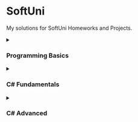 # SoftUni
My solutions for SoftUni Homeworks and Projects.
<details><summary><h3>Programming Basics</h3></summary>

<ul><li>
 <details><summary><h4>First Steps In Coding</h4></summary>

| № | Lab | № | Exercises |                       
| ---: | :--- | ---: | :---|                       
| `01` | [Hello SoftUni](https://github.com/momchilovv/SoftUni/blob/main/Programming%20Basics/First%20Steps%20In%20Coding%20-%20Lab/01.HelloSoftUni.cs) | `01` | [USD to BGN](https://github.com/momchilovv/SoftUni/blob/main/Programming%20Basics/First%20Steps%20In%20Coding%20-%20Exercises/01.USDtoBGN.cs) |       
| `02` | [Nums 1 to 10](https://github.com/momchilovv/SoftUni/blob/main/Programming%20Basics/First%20Steps%20In%20Coding%20-%20Lab/02.Nums1to10.cs) | `02` | [Radians to Degrees](https://github.com/momchilovv/SoftUni/blob/main/Programming%20Basics/First%20Steps%20In%20Coding%20-%20Exercises/02.RadiansToDegrees.cs) |
| `03` | [Rectangle Area](https://github.com/momchilovv/SoftUni/blob/main/Programming%20Basics/First%20Steps%20In%20Coding%20-%20Lab/03.RectangleArea.cs) | `03`| [Deposit Calculator](https://github.com/momchilovv/SoftUni/blob/main/Programming%20Basics/First%20Steps%20In%20Coding%20-%20Exercises/03.DepositCalculator.cs) |
| `04` | [Inches to Centimeters](https://github.com/momchilovv/SoftUni/blob/main/Programming%20Basics/First%20Steps%20In%20Coding%20-%20Lab/04.InchesToCentimeters.cs) | `04` | [Vacation Book List](https://github.com/momchilovv/SoftUni/blob/main/Programming%20Basics/First%20Steps%20In%20Coding%20-%20Exercises/04.VacationBookList.cs) |
| `05` | [Greeting by Name](https://github.com/momchilovv/SoftUni/blob/main/Programming%20Basics/First%20Steps%20In%20Coding%20-%20Lab/05.GreetingByName.cs) | `05`| [Supplies for School](https://github.com/momchilovv/SoftUni/blob/main/Programming%20Basics/First%20Steps%20In%20Coding%20-%20Exercises/05.SuppliesForSchool.cs) |
| `06` | [Concatenate Data](https://github.com/momchilovv/SoftUni/blob/main/Programming%20Basics/First%20Steps%20In%20Coding%20-%20Lab/06.ConcatenateData.cs) | `06`| [Repainting](https://github.com/momchilovv/SoftUni/blob/main/Programming%20Basics/First%20Steps%20In%20Coding%20-%20Exercises/06.Repainting.cs) |
| `07` | [Project Creating](https://github.com/momchilovv/SoftUni/blob/main/Programming%20Basics/First%20Steps%20In%20Coding%20-%20Lab/07.ProjectsCreating.cs) | `07`| [Food Delivery](https://github.com/momchilovv/SoftUni/blob/main/Programming%20Basics/First%20Steps%20In%20Coding%20-%20Exercises/07.FoodDelivery.cs) |
| `08` | [Pet Shop](https://github.com/momchilovv/SoftUni/blob/main/Programming%20Basics/First%20Steps%20In%20Coding%20-%20Lab/08.PetShop.cs) | `08`| [Basketball Equipment](https://github.com/momchilovv/SoftUni/blob/main/Programming%20Basics/First%20Steps%20In%20Coding%20-%20Exercises/08.BasketballEquipment.cs) |
| `09` | [Yard Greening](https://github.com/momchilovv/SoftUni/blob/main/Programming%20Basics/First%20Steps%20In%20Coding%20-%20Lab/09.YardGreening.cs) | `09` | [Fish Tank](https://github.com/momchilovv/SoftUni/blob/main/Programming%20Basics/First%20Steps%20In%20Coding%20-%20Exercises/09.FishTank.cs) |

  </details>
</li>
<li>
  <details><summary><h4>Conditional Statements</h4></summary>

| № | Lab | № | Exercises |                       
| ---: | :--- | ---: | :---|                       
| `01` | [Exellent Result](https://github.com/momchilovv/SoftUni/blob/main/Programming%20Basics/Conditional%20Statements%20-%20Lab/01.ExcellentResult.cs) | `01`| [Sum Seconds](https://github.com/momchilovv/SoftUni/blob/main/Programming%20Basics/Conditional%20Statements%20-%20Exercises/01.SumSeconds.cs) |       
| `02` | [Greater Number](https://github.com/momchilovv/SoftUni/blob/main/Programming%20Basics/Conditional%20Statements%20-%20Lab/02.GreaterNumber.cs) | `02` | [Bonus Score](https://github.com/momchilovv/SoftUni/blob/main/Programming%20Basics/Conditional%20Statements%20-%20Exercises/02.BonusScore.cs) |
| `03` | [Even or Odd](https://github.com/momchilovv/SoftUni/blob/main/Programming%20Basics/Conditional%20Statements%20-%20Lab/03.EvenOrOdd.cs) | `03`| [Time Plus 15 Minutes](https://github.com/momchilovv/SoftUni/blob/main/Programming%20Basics/Conditional%20Statements%20-%20Exercises/03.TimePlus15Minutes.cs) |
| `04` | [Password Guess](https://github.com/momchilovv/SoftUni/blob/main/Programming%20Basics/Conditional%20Statements%20-%20Lab/04.PasswordGuess.cs) | `04` | [Toy Shop](https://github.com/momchilovv/SoftUni/blob/main/Programming%20Basics/Conditional%20Statements%20-%20Exercises/04.ToyShop.cs) |
| `05` | [Numbers 100 to 200](https://github.com/momchilovv/SoftUni/blob/main/Programming%20Basics/Conditional%20Statements%20-%20Lab/05.Numbers100to200.cs) | `05`| [Godzilla vs Kong](https://github.com/momchilovv/SoftUni/blob/main/Programming%20Basics/Conditional%20Statements%20-%20Exercises/05.GodzillaVsKong.cs) |
| `06` | [Speed Info](https://github.com/momchilovv/SoftUni/blob/main/Programming%20Basics/Conditional%20Statements%20-%20Lab/06.SpeedInfo.cs) | `06`| [World Swimming Record](https://github.com/momchilovv/SoftUni/blob/main/Programming%20Basics/Conditional%20Statements%20-%20Exercises/06.WorldSwimmingRecord.cs) |
| `07` | [Area of Figures](https://github.com/momchilovv/SoftUni/blob/main/Programming%20Basics/Conditional%20Statements%20-%20Lab/07.AreaOfFigures.cs) | `07`| [Shopping](https://github.com/momchilovv/SoftUni/blob/main/Programming%20Basics/Conditional%20Statements%20-%20Exercises/07.Shopping.cs) |
| | | `08`| [Lunch Break](https://github.com/momchilovv/SoftUni/blob/main/Programming%20Basics/Conditional%20Statements%20-%20Exercises/08.LunchBreak.cs) |

  </details>
  </li>
  <li>
  <details><summary><h4>Conditional Statements Advanced</h4></summary>

| № | Lab | № | Exercises |                       
| ---: | :--- | ---: | :---|                       
| `01` | [Day Of Week](https://github.com/momchilovv/SoftUni/blob/main/Programming%20Basics/Conditional%20Statements%20Advanced%20-%20Lab/01.DayOfWeek.cs) | `01`| [Cinema](https://github.com/momchilovv/SoftUni/blob/main/Programming%20Basics/Conditional%20Statements%20Advanced%20-%20Exercises/01.Cinema.cs) |       
| `02` | [Weekend Or Working Day](https://github.com/momchilovv/SoftUni/blob/main/Programming%20Basics/Conditional%20Statements%20Advanced%20-%20Lab/02.WeekendOrWorkingDay.cs) | `02` | [Summer Outfit](https://github.com/momchilovv/SoftUni/blob/main/Programming%20Basics/Conditional%20Statements%20Advanced%20-%20Exercises/02.SummerOutfit.cs) |
| `03` | [Animal Type](https://github.com/momchilovv/SoftUni/blob/main/Programming%20Basics/Conditional%20Statements%20Advanced%20-%20Lab/03.AnimalType.cs) | `03`| [New Home](https://github.com/momchilovv/SoftUni/blob/main/Programming%20Basics/Conditional%20Statements%20Advanced%20-%20Exercises/03.NewHome.cs) |
| `04` | [Personal Title](https://github.com/momchilovv/SoftUni/blob/main/Programming%20Basics/Conditional%20Statements%20Advanced%20-%20Lab/04.PersonalTitle.cs) | `04` | [Fishing Boat](https://github.com/momchilovv/SoftUni/blob/main/Programming%20Basics/Conditional%20Statements%20Advanced%20-%20Exercises/04.FishingBoat.cs) |
| `05` | [Small Shop](https://github.com/momchilovv/SoftUni/blob/main/Programming%20Basics/Conditional%20Statements%20Advanced%20-%20Lab/05.SmallShop.cs) | `05`| [Journey](https://github.com/momchilovv/SoftUni/blob/main/Programming%20Basics/Conditional%20Statements%20Advanced%20-%20Exercises/05.Journey.cs) |
| `06` | [Number In Range](https://github.com/momchilovv/SoftUni/blob/main/Programming%20Basics/Conditional%20Statements%20Advanced%20-%20Lab/06.NumberInRange.cs) | `06`| [Operations Between Numbers](https://github.com/momchilovv/SoftUni/blob/main/Programming%20Basics/Conditional%20Statements%20Advanced%20-%20Exercises/06.OperationsBetweenNumbers.cs) |
| `07` | [Working Hours](https://github.com/momchilovv/SoftUni/blob/main/Programming%20Basics/Conditional%20Statements%20Advanced%20-%20Lab/07.WorkingHours.cs) | `07`| [Hotel Room](https://github.com/momchilovv/SoftUni/blob/main/Programming%20Basics/Conditional%20Statements%20Advanced%20-%20Exercises/07.HotelRoom.cs) |
| `08` | [Cinema Ticket](https://github.com/momchilovv/SoftUni/blob/main/Programming%20Basics/Conditional%20Statements%20Advanced%20-%20Lab/08.CinemaTicket.cs) | `08` | [On Time For The Exam](https://github.com/momchilovv/SoftUni/blob/main/Programming%20Basics/Conditional%20Statements%20Advanced%20-%20Exercises/08.OnTimeForTheExam.cs) |
| `09` | [Fruit Or Vegetable](https://github.com/momchilovv/SoftUni/blob/main/Programming%20Basics/Conditional%20Statements%20Advanced%20-%20Lab/09.FruitOrVegetable.cs) | `09` | [Ski Trip](https://github.com/momchilovv/SoftUni/blob/main/Programming%20Basics/Conditional%20Statements%20Advanced%20-%20Exercises/09.SkiTrip.cs) |
| `10` | [Invalid Number](https://github.com/momchilovv/SoftUni/blob/main/Programming%20Basics/Conditional%20Statements%20Advanced%20-%20Lab/10.InvalidNumber.cs) | | |
| `11` | [Fruit Shop](https://github.com/momchilovv/SoftUni/blob/main/Programming%20Basics/Conditional%20Statements%20Advanced%20-%20Lab/11.FruitShop.cs) | |  |
| `12` | [Trade Commission](https://github.com/momchilovv/SoftUni/blob/main/Programming%20Basics/Conditional%20Statements%20Advanced%20-%20Lab/12.TradeCommission.cs) |  |  |
  </details>
 </li>
 <li>
  <details><summary><h4>For Loops</h4></summary>

| № | Lab | № | Exercises |                       
| ---: | :--- | ---: | :---|                       
| `01` | [Numbers From 1 to 100](https://github.com/momchilovv/SoftUni/blob/main/Programming%20Basics/For%20Loop%20-%20Lab/01.NumbersFrom1To100.cs) | `01`| [Numbers Ending With 7](https://github.com/momchilovv/SoftUni/blob/main/Programming%20Basics/For%20Loop%20-%20Exercises/01.NumbersEndingWith7.cs) |       
| `02` | [Numbers From N to 1](https://github.com/momchilovv/SoftUni/blob/main/Programming%20Basics/For%20Loop%20-%20Lab/02.NumbersFromNTo1.cs) | `02` | [Half Sum Element](https://github.com/momchilovv/SoftUni/blob/main/Programming%20Basics/For%20Loop%20-%20Exercises/02.HalfSumElement.cs) |
| `03` | [Numbers From 1 to N Through 3](https://github.com/momchilovv/SoftUni/blob/main/Programming%20Basics/For%20Loop%20-%20Lab/03.NumbersFrom1ToNThrough3.cs) | `03`| [Histogram](https://github.com/momchilovv/SoftUni/blob/main/Programming%20Basics/For%20Loop%20-%20Exercises/03.Histogram.cs) |
| `04` | [Even Power Of 2](https://github.com/momchilovv/SoftUni/blob/main/Programming%20Basics/For%20Loop%20-%20Lab/04.EvenPowerOf2.cs) | `04` | [Clever Lily](https://github.com/momchilovv/SoftUni/blob/main/Programming%20Basics/For%20Loop%20-%20Exercises/04.CleverLily.cs) |
| `05` | [Character Sequence](https://github.com/momchilovv/SoftUni/blob/main/Programming%20Basics/For%20Loop%20-%20Lab/05.CharacterSequence.cs) | `05`| [Salary](https://github.com/momchilovv/SoftUni/blob/main/Programming%20Basics/For%20Loop%20-%20Exercises/05.Salary.cs) |
| `06` | [Vowels Sum](https://github.com/momchilovv/SoftUni/blob/main/Programming%20Basics/For%20Loop%20-%20Lab/06.VowelsSum.cs) | `06`| [Oscars](https://github.com/momchilovv/SoftUni/blob/main/Programming%20Basics/For%20Loop%20-%20Exercises/06.Oscars.cs) |
| `07` | [Sum Numbers](https://github.com/momchilovv/SoftUni/blob/main/Programming%20Basics/For%20Loop%20-%20Lab/07.SumNumbers.cs) | `07`| [Trekking Mania](https://github.com/momchilovv/SoftUni/blob/main/Programming%20Basics/For%20Loop%20-%20Exercises/07.TrekkingMania.cs) |
| `08` | [Number Sequence](https://github.com/momchilovv/SoftUni/blob/main/Programming%20Basics/For%20Loop%20-%20Lab/08.NumberSequence.cs) | `08` | [Tennis Ranklist](https://github.com/momchilovv/SoftUni/blob/main/Programming%20Basics/For%20Loop%20-%20Exercises/08.TennisRanklist.cs) |
| `09` | [Left And Right Sum](https://github.com/momchilovv/SoftUni/blob/main/Programming%20Basics/For%20Loop%20-%20Lab/09.LeftAndRightSum.cs) |  |  |
| `10` | [Odd Even Sum](https://github.com/momchilovv/SoftUni/blob/main/Programming%20Basics/For%20Loop%20-%20Lab/10.OddEvenSum.cs) | | |

  </details>
  </li>
  <li>
  <details><summary><h4>While Loops</h4></summary>

| № | Lab | № | Exercises |                       
| ---: | :--- | ---: | :---|                       
| `01` | [Read Text](https://github.com/momchilovv/SoftUni/blob/main/Programming%20Basics/While%20Loop%20-%20Lab/01.ReadText.cs) | `01`| [Old Books](https://github.com/momchilovv/SoftUni/blob/main/Programming%20Basics/While%20Loop%20-%20Exercises/01.OldBooks.cs) |       
| `02` | [Password](https://github.com/momchilovv/SoftUni/blob/main/Programming%20Basics/While%20Loop%20-%20Lab/02.Password.cs) | `02` | [Exam Preparation](https://github.com/momchilovv/SoftUni/blob/main/Programming%20Basics/While%20Loop%20-%20Exercises/02.ExamPreparation.cs) |
| `03` | [Sum Numbers](https://github.com/momchilovv/SoftUni/blob/main/Programming%20Basics/While%20Loop%20-%20Lab/03.SumNumbers.cs) | `03`| [Vacation](https://github.com/momchilovv/SoftUni/blob/main/Programming%20Basics/While%20Loop%20-%20Exercises/03.Vacation.cs) |
| `04` | [Sequence 2k Plus 1](https://github.com/momchilovv/SoftUni/blob/main/Programming%20Basics/While%20Loop%20-%20Lab/04.Sequence2kPlus1.cs) | `04` | [Walking](https://github.com/momchilovv/SoftUni/blob/main/Programming%20Basics/While%20Loop%20-%20Exercises/04.Walking.cs) |
| `05` | [Account Balance](https://github.com/momchilovv/SoftUni/blob/main/Programming%20Basics/While%20Loop%20-%20Lab/05.AccountBalance.cs) | `05`| [Coins](https://github.com/momchilovv/SoftUni/blob/main/Programming%20Basics/While%20Loop%20-%20Exercises/05.Coins.cs) |
| `06` | [Max Number](https://github.com/momchilovv/SoftUni/blob/main/Programming%20Basics/While%20Loop%20-%20Lab/06.MaxNumber.cs) | `06`| [Cake](https://github.com/momchilovv/SoftUni/blob/main/Programming%20Basics/While%20Loop%20-%20Exercises/06.Cake.cs) |
| `07` | [Min Number](https://github.com/momchilovv/SoftUni/blob/main/Programming%20Basics/While%20Loop%20-%20Lab/07.MinNumber.cs) | `07`| [Moving](https://github.com/momchilovv/SoftUni/blob/main/Programming%20Basics/While%20Loop%20-%20Exercises/07.Moving.cs) |
| `08` | [Graduation](https://github.com/momchilovv/SoftUni/blob/main/Programming%20Basics/While%20Loop%20-%20Lab/08.Graduation.cs) |  |  |
  </details>
</li>
<li>
  <details><summary><h4>Nested Loops</h4></summary>
  
| № | Lab | № | Exercises |                       
| ---: | :--- | ---: | :---|                       
| `01` | [Clocks](https://github.com/momchilovv/SoftUni/blob/main/Programming%20Basics/Nested%20Loops%20-%20Lab/01.Clock.cs) | `01`| [Number Pyramid](https://github.com/momchilovv/SoftUni/blob/main/Programming%20Basics/Nested%20Loops%20-%20Exercises/01.NumberPyramid.cs) |       
| `02` | [Multiplication Table](https://github.com/momchilovv/SoftUni/blob/main/Programming%20Basics/Nested%20Loops%20-%20Lab/02.MultiplicationTable.cs) | `02` | [Equal Sums Even Odd Position](https://github.com/momchilovv/SoftUni/blob/main/Programming%20Basics/Nested%20Loops%20-%20Exercises/02.EqualSumsEvenOddPosition.cs) |
| `03` | [Combinations](https://github.com/momchilovv/SoftUni/blob/main/Programming%20Basics/Nested%20Loops%20-%20Lab/03.Combinations.cs) | `03`| [Sum Prime Non Prime](https://github.com/momchilovv/SoftUni/blob/main/Programming%20Basics/Nested%20Loops%20-%20Exercises/03.SumPrimeNonPrime.cs) |
| `04` | [Sum Of Two Numbers](https://github.com/momchilovv/SoftUni/blob/main/Programming%20Basics/Nested%20Loops%20-%20Lab/04.SumOfTwoNumbers.cs) | `04` | [Train The Trainers](https://github.com/momchilovv/SoftUni/blob/main/Programming%20Basics/Nested%20Loops%20-%20Exercises/04.TrainTheTrainers.cs) |
| `05` | [Travelling](https://github.com/momchilovv/SoftUni/blob/main/Programming%20Basics/Nested%20Loops%20-%20Lab/05.Travelling.cs) | `05`| [Special Numbers](https://github.com/momchilovv/SoftUni/blob/main/Programming%20Basics/Nested%20Loops%20-%20Exercises/05.SpecialNumbers.cs) |
| `06` | [Building](https://github.com/momchilovv/SoftUni/blob/main/Programming%20Basics/Nested%20Loops%20-%20Lab/06.Building.cs) | `06`| [Cinema Tickets](https://github.com/momchilovv/SoftUni/blob/main/Programming%20Basics/Nested%20Loops%20-%20Exercises/06.CinemaTickets.cs) |
  </details>
  </li>
  
  <li>
  <details><summary><h4>Certificate</h4></summary>
 
 <p align="center" dir="auto">
  <a target="_blank" rel="noopener noreferrer nofollow" href="https://user-images.githubusercontent.com/26198872/193081729-0878960b-03f1-480e-940f-ef278b989abb.jpeg"><img src="https://user-images.githubusercontent.com/26198872/193081729-0878960b-03f1-480e-940f-ef278b989abb.jpeg" style="max-width: 50%;"></a>

 </p>
  </details>
  </li>
  </ul>
</details>

<details><summary><h3>C# Fundamentals</h3></summary>
<ul><li>
<details><summary><h4>Basic Syntax, Conditional Statements and Loops</h4></summary>

| № | Lab | № | Exercises | № | More Exercises |                     
| ---: | :--- | ---: | :---| ---:| :---|                      
| `01` | [Student Information](https://github.com/momchilovv/SoftUni/blob/main/C%23%20Fundamentals/Basic%20Syntax%2C%20Conditional%20Statements%20and%20Loops%20-%20Lab/01.StudentInformation.cs) | `01`| [Ages](https://github.com/momchilovv/SoftUni/blob/main/C%23%20Fundamentals/Basic%20Syntax%2C%20Conditional%20Statements%20and%20Loops%20-%20Exercises/01.Ages.cs) |  `01` | [Sort Numbers](https://github.com/momchilovv/SoftUni/blob/main/C%23%20Fundamentals/Basic%20Syntax%2C%20Conditional%20Statements%20and%20Loops%20-%20More%20Exercises/01.SortNumbers.cs) |    
| `02` | [Passed](https://github.com/momchilovv/SoftUni/blob/main/C%23%20Fundamentals/Basic%20Syntax%2C%20Conditional%20Statements%20and%20Loops%20-%20Lab/02.Passed.cs) | `02` | [Division](https://github.com/momchilovv/SoftUni/blob/main/C%23%20Fundamentals/Basic%20Syntax%2C%20Conditional%20Statements%20and%20Loops%20-%20Exercises/02.Division.cs) |  `02` | [English Name Of The Last Digit](https://github.com/momchilovv/SoftUni/blob/main/C%23%20Fundamentals/Basic%20Syntax%2C%20Conditional%20Statements%20and%20Loops%20-%20More%20Exercises/02.EnglishNameOfTheLastDigit.cs) |
| `03` | [Passed Or Failed](https://github.com/momchilovv/SoftUni/blob/main/C%23%20Fundamentals/Basic%20Syntax%2C%20Conditional%20Statements%20and%20Loops%20-%20Lab/03.PassedOrFailed.cs) | `03`| [Vacation](https://github.com/momchilovv/SoftUni/blob/main/C%23%20Fundamentals/Basic%20Syntax%2C%20Conditional%20Statements%20and%20Loops%20-%20Exercises/03.Vacation.cs) |   `03` | [Gaming Store](https://github.com/momchilovv/SoftUni/blob/main/C%23%20Fundamentals/Basic%20Syntax%2C%20Conditional%20Statements%20and%20Loops%20-%20More%20Exercises/03.GamingStore.cs) |
| `04` | [Back In 30 Minutes](https://github.com/momchilovv/SoftUni/blob/main/C%23%20Fundamentals/Basic%20Syntax%2C%20Conditional%20Statements%20and%20Loops%20-%20Lab/04.BackIn30Minutes.cs) | `04` | [Print And Sum](https://github.com/momchilovv/SoftUni/blob/main/C%23%20Fundamentals/Basic%20Syntax%2C%20Conditional%20Statements%20and%20Loops%20-%20Exercises/04.PrintAndSum.cs) |  `04` | [Reverse String](https://github.com/momchilovv/SoftUni/blob/main/C%23%20Fundamentals/Basic%20Syntax%2C%20Conditional%20Statements%20and%20Loops%20-%20More%20Exercises/04.ReverseString.cs) |
| `05` | [Month Printer](https://github.com/momchilovv/SoftUni/blob/main/C%23%20Fundamentals/Basic%20Syntax%2C%20Conditional%20Statements%20and%20Loops%20-%20Lab/05.MonthPrinter.cs) | `05`| [Login](https://github.com/momchilovv/SoftUni/blob/main/C%23%20Fundamentals/Basic%20Syntax%2C%20Conditional%20Statements%20and%20Loops%20-%20Exercises/05.Login.cs) |  `05` | [Messages](https://github.com/momchilovv/SoftUni/blob/main/C%23%20Fundamentals/Basic%20Syntax%2C%20Conditional%20Statements%20and%20Loops%20-%20More%20Exercises/05.Messages.cs) |
| `06` | [Foreign Language](https://github.com/momchilovv/SoftUni/blob/main/C%23%20Fundamentals/Basic%20Syntax%2C%20Conditional%20Statements%20and%20Loops%20-%20Lab/06.ForeignLanguages.cs) | `06`| [Strong Number](https://github.com/momchilovv/SoftUni/blob/main/C%23%20Fundamentals/Basic%20Syntax%2C%20Conditional%20Statements%20and%20Loops%20-%20Exercises/06.StrongNumber.cs) |   |  |
| `07` | [Theatre Promotions](https://github.com/momchilovv/SoftUni/blob/main/C%23%20Fundamentals/Basic%20Syntax%2C%20Conditional%20Statements%20and%20Loops%20-%20Lab/07.TheatrePromotions.cs) | `07`| [Vending Machine](https://github.com/momchilovv/SoftUni/blob/main/C%23%20Fundamentals/Basic%20Syntax%2C%20Conditional%20Statements%20and%20Loops%20-%20Exercises/07.VendingMachine.cs) |    |  |
| `08` | [Divisible By 3](https://github.com/momchilovv/SoftUni/blob/main/C%23%20Fundamentals/Basic%20Syntax%2C%20Conditional%20Statements%20and%20Loops%20-%20Lab/08.DivisibleBy3.cs) | `08` | [Triangle Of Numbers](https://github.com/momchilovv/SoftUni/blob/main/C%23%20Fundamentals/Basic%20Syntax%2C%20Conditional%20Statements%20and%20Loops%20-%20Exercises/08.TriangleOfNumbers.cs) |  |  |
| `09` | [Sum Of Odd Numbers](https://github.com/momchilovv/SoftUni/blob/main/C%23%20Fundamentals/Basic%20Syntax%2C%20Conditional%20Statements%20and%20Loops%20-%20Lab/09.SumOfOddNumbers.cs) | `09` | [Padawan Equipment](https://github.com/momchilovv/SoftUni/blob/main/C%23%20Fundamentals/Basic%20Syntax%2C%20Conditional%20Statements%20and%20Loops%20-%20Exercises/09.PadawanEquipment.cs)  |  | |
| `10` | [Multiplication Table](https://github.com/momchilovv/SoftUni/blob/main/C%23%20Fundamentals/Basic%20Syntax%2C%20Conditional%20Statements%20and%20Loops%20-%20Lab/10.MultiplicationTable.cs) | `10` | [Rage Expenses](https://github.com/momchilovv/SoftUni/blob/main/C%23%20Fundamentals/Basic%20Syntax%2C%20Conditional%20Statements%20and%20Loops%20-%20Exercises/10.RageExpenses.cs) | |  |
| `11` | [Multiplication Table 2.0](https://github.com/momchilovv/SoftUni/blob/main/C%23%20Fundamentals/Basic%20Syntax%2C%20Conditional%20Statements%20and%20Loops%20-%20Lab/11.MultiplicationTable2.0.cs) | `11` | [Orders](https://github.com/momchilovv/SoftUni/blob/main/C%23%20Fundamentals/Basic%20Syntax%2C%20Conditional%20Statements%20and%20Loops%20-%20Exercises/11.Orders.cs) |   |  |
| `12` | [Even Number](https://github.com/momchilovv/SoftUni/blob/main/C%23%20Fundamentals/Basic%20Syntax%2C%20Conditional%20Statements%20and%20Loops%20-%20Lab/12.EvenNumber.cs) |  |  |         |  |  |
| `13` | [Holiday Between Two Dates](https://github.com/momchilovv/SoftUni/blob/main/C%23%20Fundamentals/Basic%20Syntax%2C%20Conditional%20Statements%20and%20Loops%20-%20Lab/13.HolidayBetweenTwoDates.cs) |  |  |         |  |  |

</details>
</li>

</ul>

<ul><li>
<details><summary><h4>Data Types and Variables</h4></summary>

| № | Lab | № | Exercises | № | More Exercises |                     
| ---: | :--- | ---: | :---| ---:| :---|                      
| `01` | [Convert Meters to Kilometers](https://github.com/momchilovv/SoftUni/blob/main/C%23%20Fundamentals/Data%20Types%20and%20Variables%20-%20Lab/01.ConvertMetersToKilometers.cs) | `01`| [Integer Operations](https://github.com/momchilovv/SoftUni/blob/main/C%23%20Fundamentals/Data%20Types%20and%20Variables%20-%20Exercises/01.IntegerOperations.cs) |  `01` | [Data Type Finder](https://github.com/momchilovv/SoftUni/blob/main/C%23%20Fundamentals/Data%20Types%20and%20Variables%20-%20More%20Exercises/01.DataTypeFinder.cs) |    
| `02` | [Pounds to Dollars](https://github.com/momchilovv/SoftUni/blob/main/C%23%20Fundamentals/Data%20Types%20and%20Variables%20-%20Lab/02.PoundsToDollars.cs) | `02` | [Sum Digits](https://github.com/momchilovv/SoftUni/blob/main/C%23%20Fundamentals/Data%20Types%20and%20Variables%20-%20Exercises/02.SumDigits.cs) |  `02` | [From Left to The Right](https://github.com/momchilovv/SoftUni/blob/main/C%23%20Fundamentals/Data%20Types%20and%20Variables%20-%20More%20Exercises/02.FromLeftToTheRight.cs) |
| `03` | [Exact Sum of Real Numbers](https://github.com/momchilovv/SoftUni/blob/main/C%23%20Fundamentals/Data%20Types%20and%20Variables%20-%20Lab/03.ExactSumOfRealNumber.cs) | `03`| [Elevator](https://github.com/momchilovv/SoftUni/blob/main/C%23%20Fundamentals/Data%20Types%20and%20Variables%20-%20Exercises/03.Elevator.cs) |   `03` | [Floating Equality](https://github.com/momchilovv/SoftUni/blob/main/C%23%20Fundamentals/Data%20Types%20and%20Variables%20-%20More%20Exercises/03.FloatingEquality.cs) |
| `04` | [Centuries to Minutes](https://github.com/momchilovv/SoftUni/blob/main/C%23%20Fundamentals/Data%20Types%20and%20Variables%20-%20Lab/04.CenturiesToMinutes.cs) | `04` | [Sum of Chars](https://github.com/momchilovv/SoftUni/blob/main/C%23%20Fundamentals/Data%20Types%20and%20Variables%20-%20Exercises/04.SumOfChars.cs) |  `04` | [Refactoring: Prime Checker](https://github.com/momchilovv/SoftUni/blob/main/C%23%20Fundamentals/Data%20Types%20and%20Variables%20-%20More%20Exercises/04.RefactorPrimeChecker.cs) |
| `05` | [Special Numbers](https://github.com/momchilovv/SoftUni/blob/main/C%23%20Fundamentals/Data%20Types%20and%20Variables%20-%20Lab/05.SpecialNumbers.cs) | `05`| [Print Parf of ASCII Table](https://github.com/momchilovv/SoftUni/blob/main/C%23%20Fundamentals/Data%20Types%20and%20Variables%20-%20Exercises/05.PrintPartOfASCIITable.cs) |  `05` | [Decrypting Message](https://github.com/momchilovv/SoftUni/blob/main/C%23%20Fundamentals/Data%20Types%20and%20Variables%20-%20More%20Exercises/05.DecryptingMessages.cs) |
| `06` | [Reversed Chars](https://github.com/momchilovv/SoftUni/blob/main/C%23%20Fundamentals/Data%20Types%20and%20Variables%20-%20Lab/06.ReversedChars.cs) | `06`| [Triples of Latin Letters](https://github.com/momchilovv/SoftUni/blob/main/C%23%20Fundamentals/Data%20Types%20and%20Variables%20-%20Exercises/06.TriplesOfLatinLetters.cs) | `06`  | [Balanced Brackets](https://github.com/momchilovv/SoftUni/blob/main/C%23%20Fundamentals/Data%20Types%20and%20Variables%20-%20More%20Exercises/06.BalancedBrackets.cs)  |
| `07` | [Concat Names](https://github.com/momchilovv/SoftUni/blob/main/C%23%20Fundamentals/Data%20Types%20and%20Variables%20-%20Lab/07.ConcatNames.cs) | `07`| [Water Overflow](https://github.com/momchilovv/SoftUni/blob/main/C%23%20Fundamentals/Data%20Types%20and%20Variables%20-%20Exercises/07.WaterOverflow.cs) |    |  |
| `08` | [Town Info](https://github.com/momchilovv/SoftUni/blob/main/C%23%20Fundamentals/Data%20Types%20and%20Variables%20-%20Lab/08.TownInfo.cs) | `08` | [Beer Kegs](https://github.com/momchilovv/SoftUni/blob/main/C%23%20Fundamentals/Data%20Types%20and%20Variables%20-%20Exercises/08.BeerKegs.cs) |  |  |
| `09` | [Chars to String](https://github.com/momchilovv/SoftUni/blob/main/C%23%20Fundamentals/Data%20Types%20and%20Variables%20-%20Lab/09.CharsToString.cs) | `09` | [Spice Must Flow](https://github.com/momchilovv/SoftUni/blob/main/C%23%20Fundamentals/Data%20Types%20and%20Variables%20-%20Exercises/09.SpiceMustFlow.cs)  |  | |
| `10` | [Lower or Upper](https://github.com/momchilovv/SoftUni/blob/main/C%23%20Fundamentals/Data%20Types%20and%20Variables%20-%20Lab/10.LowerOrUpper.cs) | `10` | [Poke Mon](https://github.com/momchilovv/SoftUni/blob/main/C%23%20Fundamentals/Data%20Types%20and%20Variables%20-%20Exercises/10.Pokemon.cs) | |  |
| `11` | [Refactor Volume of Pyramid](https://github.com/momchilovv/SoftUni/blob/main/C%23%20Fundamentals/Data%20Types%20and%20Variables%20-%20Lab/11.RefactorVolumeOfPyramid.cs) | `11` | [Snowballs](https://github.com/momchilovv/SoftUni/blob/main/C%23%20Fundamentals/Data%20Types%20and%20Variables%20-%20Exercises/11.Snowballs.cs) |   |  |
| `12` | [Refactor Special Numbers](https://github.com/momchilovv/SoftUni/blob/main/C%23%20Fundamentals/Data%20Types%20and%20Variables%20-%20Lab/12.RefactorSpecialNumbers.cs) |  |  |         |  |  |



</details>
</li>
</ul>

<ul><li>
<details><summary><h4>Arrays</h4></summary>

| № | Lab | № | Exercises | № | More Exercises |                     
| ---: | :--- | ---: | :---| ---:| :---|                      
| `01` | [Day of Week](https://github.com/momchilovv/SoftUni/blob/main/C%23%20Fundamentals/Arrays%20-%20Lab/01.DaysOfWeek.cs) | `01`| [Train](https://github.com/momchilovv/SoftUni/blob/main/C%23%20Fundamentals/Arrays%20-%20Exercises/01.Train.cs) |  `01` | [Encrypt, Sort and Print Array](https://github.com/momchilovv/SoftUni/blob/main/C%23%20Fundamentals/Arrays%20-%20More%20Exercises/01.EncryptSortAndPrintArray.cs) |    
| `02` | [Print Numbers in Reverse Order](https://github.com/momchilovv/SoftUni/blob/main/C%23%20Fundamentals/Arrays%20-%20Lab/02.PrintNumbersInReverseOrder.cs) | `02` | [Common Elements](https://github.com/momchilovv/SoftUni/blob/main/C%23%20Fundamentals/Arrays%20-%20Exercises/02.CommonElements.cs) |  `02` | [Pascal Triangle](https://github.com/momchilovv/SoftUni/blob/main/C%23%20Fundamentals/Arrays%20-%20More%20Exercises/02.PascalTriangle.cs) |
| `03` | [Rounding Numbers](https://github.com/momchilovv/SoftUni/blob/main/C%23%20Fundamentals/Arrays%20-%20Lab/03.RoundingNumbers.cs) | `03`| [Zig-Zag Arrays](https://github.com/momchilovv/SoftUni/blob/main/C%23%20Fundamentals/Arrays%20-%20Exercises/03.Zig-ZagArrays.cs) |   `03` | [Recursive Fibonacci](https://github.com/momchilovv/SoftUni/blob/main/C%23%20Fundamentals/Arrays%20-%20More%20Exercises/03.RecursiveFibonacci.cs) |
| `04` | [Reverse Array of String](https://github.com/momchilovv/SoftUni/blob/main/C%23%20Fundamentals/Arrays%20-%20Lab/04.ReverseArrayOfStrings.cs) | `04` | [Array Rotation](https://github.com/momchilovv/SoftUni/blob/main/C%23%20Fundamentals/Arrays%20-%20Exercises/04.ArrayRotation.cs) |  `04` | [Fold and Sum](https://github.com/momchilovv/SoftUni/blob/main/C%23%20Fundamentals/Arrays%20-%20More%20Exercises/04.FoldAndSum.cs) |
| `05` | [Sum Even Numbers](https://github.com/momchilovv/SoftUni/blob/main/C%23%20Fundamentals/Arrays%20-%20Lab/05.SumEvenNumbers.cs) | `05`| [Top Integers](https://github.com/momchilovv/SoftUni/blob/main/C%23%20Fundamentals/Arrays%20-%20Exercises/05.TopIntegers.cs) |  `05` | [Longest Increasing Subsequence](https://github.com/momchilovv/SoftUni/blob/main/C%23%20Fundamentals/Arrays%20-%20More%20Exercises/05.LongestIncreasingSubsequence.cs) |
| `06` | [Even and Odd Subtraction](https://github.com/momchilovv/SoftUni/blob/main/C%23%20Fundamentals/Arrays%20-%20Lab/06.EvenAndOddSubtraction.cs) | `06`| [Equal Sum](https://github.com/momchilovv/SoftUni/blob/main/C%23%20Fundamentals/Arrays%20-%20Exercises/06.EqualSums.cs) |   |  |
| `07` | [Equal Arrays](https://github.com/momchilovv/SoftUni/blob/main/C%23%20Fundamentals/Arrays%20-%20Lab/07.EqualArrays.cs) | `07`| [Max Sequence of Equal Elements](https://github.com/momchilovv/SoftUni/blob/main/C%23%20Fundamentals/Arrays%20-%20Exercises/07.MaxSequenceOfEqualElements.cs) |    |  |
| `08` | [Condense Array to Number](https://github.com/momchilovv/SoftUni/blob/main/C%23%20Fundamentals/Arrays%20-%20Lab/08.CondenseArrayToNumber.cs) | `08` | [Magic Sum](https://github.com/momchilovv/SoftUni/blob/main/C%23%20Fundamentals/Arrays%20-%20Exercises/08.MagicSum.cs) |  |  |
|  |  | `09` | [Kamino Factory](https://github.com/momchilovv/SoftUni/blob/main/C%23%20Fundamentals/Arrays%20-%20Exercises/09.KaminoFactory.cs)  |  | |
|  |  | `10` | [Lady Bugs](https://github.com/momchilovv/SoftUni/blob/main/C%23%20Fundamentals/Arrays%20-%20Exercises/10.LadyBugs.cs) | |  |

</details>
</li>
</ul>
<ul><li>
<details><summary><h4>Methods</h4></summary>

| № | Lab | № | Exercises | № | More Exercises |                     
| ---: | :--- | ---: | :---| ---:| :---|                      
| `01` | [Sign of Integer Numbers](https://github.com/momchilovv/SoftUni/blob/main/C%23%20Fundamentals/Methods%20-%20Lab/01.SignOfIntegerNumbers.cs) | `01`| [Smallest of Three Numbers](https://github.com/momchilovv/SoftUni/blob/main/C%23%20Fundamentals/Methods%20-%20Exercises/01.SmallestOfThreeNumbers.cs) |  `01` | [Data Types](https://github.com/momchilovv/SoftUni/blob/main/C%23%20Fundamentals/Methods%20-%20More%20Exercises/01.DataTypes.cs) |    
| `02` | [Grades](https://github.com/momchilovv/SoftUni/blob/main/C%23%20Fundamentals/Methods%20-%20Lab/02.Grades.cs) | `02` | [Vowels Count](https://github.com/momchilovv/SoftUni/blob/main/C%23%20Fundamentals/Methods%20-%20Exercises/02.VowelsCount.cs) |  `02` | [Center Point](https://github.com/momchilovv/SoftUni/blob/main/C%23%20Fundamentals/Methods%20-%20More%20Exercises/02.CenterPoint.cs) |
| `03` | [Calculations](https://github.com/momchilovv/SoftUni/blob/main/C%23%20Fundamentals/Methods%20-%20Lab/03.Calculations.cs) | `03`| [Characters in Range](https://github.com/momchilovv/SoftUni/blob/main/C%23%20Fundamentals/Methods%20-%20Exercises/03.CharactersInRange.cs) |   `03` | [Longer Line](https://github.com/momchilovv/SoftUni/blob/main/C%23%20Fundamentals/Methods%20-%20More%20Exercises/03.LongerLine.cs) |
| `04` | [Printing Triangle](https://github.com/momchilovv/SoftUni/blob/main/C%23%20Fundamentals/Methods%20-%20Lab/04.PrintTriangle.cs) | `04` | [Password Validator](https://github.com/momchilovv/SoftUni/blob/main/C%23%20Fundamentals/Methods%20-%20Exercises/04.PasswordValidator.cs) |  `04` | [Tribonacci Sequence](https://github.com/momchilovv/SoftUni/blob/main/C%23%20Fundamentals/Methods%20-%20More%20Exercises/04.TribonacciSequence.cs) |
| `05` | [Orders](https://github.com/momchilovv/SoftUni/blob/main/C%23%20Fundamentals/Methods%20-%20Lab/05.Orders.cs) | `05`| [Add and Subtract](https://github.com/momchilovv/SoftUni/blob/main/C%23%20Fundamentals/Methods%20-%20Exercises/05.AddAndSubtract.cs) |  `05` | [Multiplication Sign](https://github.com/momchilovv/SoftUni/blob/main/C%23%20Fundamentals/Methods%20-%20More%20Exercises/05.MultiplicationSign.cs) |
| `06` | [Calculate Rectangle Area](https://github.com/momchilovv/SoftUni/blob/main/C%23%20Fundamentals/Methods%20-%20Lab/06.CalculateRectangleArea.cs) | `06`| [Middle Characters](https://github.com/momchilovv/SoftUni/blob/main/C%23%20Fundamentals/Methods%20-%20Exercises/06.MiddleCharacters.cs) |   |  |
| `07` | [Repeat String](https://github.com/momchilovv/SoftUni/blob/main/C%23%20Fundamentals/Methods%20-%20Lab/07.RepeatString.cs) | `07`| [NxN Matrix](https://github.com/momchilovv/SoftUni/blob/main/C%23%20Fundamentals/Methods%20-%20Exercises/07.NxNMatrix.cs) |    |  |
| `08` | [Math Power](https://github.com/momchilovv/SoftUni/blob/main/C%23%20Fundamentals/Methods%20-%20Lab/08.MathPower.cs) | `08` | [Factorial Division](https://github.com/momchilovv/SoftUni/blob/main/C%23%20Fundamentals/Methods%20-%20Exercises/08.FactorialDivision.cs) |  |  |
| `09` | [Greater of Two Values](https://github.com/momchilovv/SoftUni/blob/main/C%23%20Fundamentals/Methods%20-%20Lab/09.GreaterOfTwoValues.cs) | `09` | [Palindrome Integers](https://github.com/momchilovv/SoftUni/blob/main/C%23%20Fundamentals/Methods%20-%20Exercises/09.PalindromeIntegers.cs)  |  | |
| `10` | [Multiply Evens by Odds](https://github.com/momchilovv/SoftUni/blob/main/C%23%20Fundamentals/Methods%20-%20Lab/10.MultiplyEvensByOdds.cs) | `10` | [Top Number](https://github.com/momchilovv/SoftUni/blob/main/C%23%20Fundamentals/Methods%20-%20Exercises/10.TopNumber.cs) | |  |
| `11` | [Math operations](https://github.com/momchilovv/SoftUni/blob/main/C%23%20Fundamentals/Methods%20-%20Lab/11.MathOperations.cs) | `11` | [Array Manipulator](https://github.com/momchilovv/SoftUni/blob/main/C%23%20Fundamentals/Methods%20-%20Exercises/11.ArrayManipulator.cs) |   |  |


</details>
</li>
</ul>

<ul><li>
<details><summary><h4>Lists</h4></summary>

| № | Lab | № | Exercises | № | More Exercises |                     
| ---: | :--- | ---: | :---| ---:| :---|                      
| `01` | [Sum Adjacent Equal Numbers](https://github.com/momchilovv/SoftUni/blob/main/C%23%20Fundamentals/Lists%20-%20Lab/01.SumAdjacentEqualNumbers.cs) | `01`| [Train](https://github.com/momchilovv/SoftUni/blob/main/C%23%20Fundamentals/Lists%20-%20Exercises/01.Train.cs) |  `01` | [Messaging](https://github.com/momchilovv/SoftUni/blob/main/C%23%20Fundamentals/Lists%20-%20More%20Exercises/01.Messaging.cs) |    
| `02` | [Gauss' Trick](https://github.com/momchilovv/SoftUni/blob/main/C%23%20Fundamentals/Lists%20-%20Lab/02.GaussTrick.cs) | `02` | [Change List](https://github.com/momchilovv/SoftUni/blob/main/C%23%20Fundamentals/Lists%20-%20Exercises/02.ChangeList.cs) |  `02` | [Car Race](https://github.com/momchilovv/SoftUni/blob/main/C%23%20Fundamentals/Lists%20-%20More%20Exercises/02.CarRace.cs) |
| `03` | [Merging Lists](https://github.com/momchilovv/SoftUni/blob/main/C%23%20Fundamentals/Lists%20-%20Lab/03.MergingLists.cs) | `03`| [House Party](https://github.com/momchilovv/SoftUni/blob/main/C%23%20Fundamentals/Lists%20-%20Exercises/03.HouseParty.cs) |   `03` | [Take/Skip Rope](https://github.com/momchilovv/SoftUni/blob/main/C%23%20Fundamentals/Lists%20-%20More%20Exercises/03.TakeSkipRope.cs) |
| `04` | [List of Products](https://github.com/momchilovv/SoftUni/blob/main/C%23%20Fundamentals/Lists%20-%20Lab/04.ListOfProducts.cs) | `04` | [List Operations](https://github.com/momchilovv/SoftUni/blob/main/C%23%20Fundamentals/Lists%20-%20Exercises/04.ListOperations.cs) |  `04` | [Mixed up Lists](https://github.com/momchilovv/SoftUni/blob/main/C%23%20Fundamentals/Lists%20-%20More%20Exercises/04.MixedUpLists.cs) |
| `05` | [Remove Negatives and Reverse](https://github.com/momchilovv/SoftUni/blob/main/C%23%20Fundamentals/Lists%20-%20Lab/05.RemoveNegativesAndReverse.cs) | `05`| [Bomb Numbers](https://github.com/momchilovv/SoftUni/blob/main/C%23%20Fundamentals/Lists%20-%20Exercises/05.BombNumbers.cs) |  `05` | [Drum Set](https://github.com/momchilovv/SoftUni/blob/main/C%23%20Fundamentals/Lists%20-%20More%20Exercises/05.DrumSet.cs) |
| `06` | [List Manipulation Basics](https://github.com/momchilovv/SoftUni/blob/main/C%23%20Fundamentals/Lists%20-%20Lab/06.ListManipulationBasics.cs) | `06`| [Cards Game](https://github.com/momchilovv/SoftUni/blob/main/C%23%20Fundamentals/Lists%20-%20Exercises/06.CardsGame.cs) |   |  |
| `07` | [List Manipulation Advanced](https://github.com/momchilovv/SoftUni/blob/main/C%23%20Fundamentals/Lists%20-%20Lab/07.ListManipulationAdvanced.cs) | `07`| [Append Arrays](https://github.com/momchilovv/SoftUni/blob/main/C%23%20Fundamentals/Lists%20-%20Exercises/07.AppendArrays.cs) |    |  |
|  |  | `08` | [Anonymous Threat](https://github.com/momchilovv/SoftUni/blob/main/C%23%20Fundamentals/Lists%20-%20Exercises/08.AnonymousThreat.cs) |  |  |
|  |  | `09` | [Pokemon Don't Go](https://github.com/momchilovv/SoftUni/blob/main/C%23%20Fundamentals/Lists%20-%20Exercises/09.PokemonDon'tGo.cs)  |  | |
|  |  | `10` | [SoftUni Course Planning](https://github.com/momchilovv/SoftUni/blob/main/C%23%20Fundamentals/Lists%20-%20Exercises/10.SoftUniCoursePlanning.cs) | |  |

</details>
</li>
</ul>

 <ul><li>
<details><summary><h4>Objects and Classes</h4></summary>

| № | Lab | № | Exercises | № | More Exercises |                     
| ---: | :--- | ---: | :---| ---:| :---|                      
| `01` | [Randomize Words](https://github.com/momchilovv/SoftUni/blob/main/C%23%20Fundamentals/Objects%20and%20Classes%20-%20Lab/01.RandomizeWords.cs) | `01`| [Advertisement Message](https://github.com/momchilovv/SoftUni/blob/main/C%23%20Fundamentals/Objects%20and%20Classes%20-%20Exercises/01.AdvertisementMessage.cs) |  `01` | [Company Roster](https://github.com/momchilovv/SoftUni/blob/main/C%23%20Fundamentals/Objects%20and%20Classes%20-%20More%20Exercises/01.CompanyRoster.cs) |    
| `02` | [Big Factorial](https://github.com/momchilovv/SoftUni/blob/main/C%23%20Fundamentals/Objects%20and%20Classes%20-%20Lab/02.BigFactorial.cs) | `02` | [Articles](https://github.com/momchilovv/SoftUni/blob/main/C%23%20Fundamentals/Objects%20and%20Classes%20-%20Exercises/02.Articles.cs) |  `02` | [Oldest Family Member](https://github.com/momchilovv/SoftUni/blob/main/C%23%20Fundamentals/Objects%20and%20Classes%20-%20More%20Exercises/02.OldestFamilyMember.cs) |
| `03` | [Songs](https://github.com/momchilovv/SoftUni/blob/main/C%23%20Fundamentals/Objects%20and%20Classes%20-%20Lab/03.Songs.cs) | `03`| [Articles 2.0](https://github.com/momchilovv/SoftUni/blob/main/C%23%20Fundamentals/Objects%20and%20Classes%20-%20Exercises/03.Articles2.0.cs) |   `03` | [Speed Racing](https://github.com/momchilovv/SoftUni/blob/main/C%23%20Fundamentals/Objects%20and%20Classes%20-%20More%20Exercises/03.SpeedRacing.cs) |
| `04` | [Students](https://github.com/momchilovv/SoftUni/blob/main/C%23%20Fundamentals/Objects%20and%20Classes%20-%20Lab/04.Students.cs) | `04` | [Students](https://github.com/momchilovv/SoftUni/blob/main/C%23%20Fundamentals/Objects%20and%20Classes%20-%20Exercises/04.Students.cs) |  `04` | [Raw Data](https://github.com/momchilovv/SoftUni/blob/main/C%23%20Fundamentals/Objects%20and%20Classes%20-%20More%20Exercises/04.RawData.cs) |
| `05` | [Students 2.0](https://github.com/momchilovv/SoftUni/blob/main/C%23%20Fundamentals/Objects%20and%20Classes%20-%20Lab/05.Students2.0.cs) | `05`| [Teamwork Projects](https://github.com/momchilovv/SoftUni/blob/main/C%23%20Fundamentals/Objects%20and%20Classes%20-%20Exercises/05.TeamworkProjects.cs) |  `05` | [Shopping Spree](https://github.com/momchilovv/SoftUni/blob/main/C%23%20Fundamentals/Objects%20and%20Classes%20-%20More%20Exercises/05.ShoppingSpree.cs) |
| `06` | [Store Boxes](https://github.com/momchilovv/SoftUni/blob/main/C%23%20Fundamentals/Objects%20and%20Classes%20-%20Lab/06.StoreBoxes.cs) | `06`| [Vehicle Catalogue](https://github.com/momchilovv/SoftUni/blob/main/C%23%20Fundamentals/Objects%20and%20Classes%20-%20Exercises/06.VehicleCatalog.cs) |   |  |
| `07` | [Vehicle Catalogue](https://github.com/momchilovv/SoftUni/blob/main/C%23%20Fundamentals/Objects%20and%20Classes%20-%20Lab/07.VehicleCatalog.cs) | `07`| [Order by Age](https://github.com/momchilovv/SoftUni/blob/main/C%23%20Fundamentals/Objects%20and%20Classes%20-%20Exercises/07.OrderByAge.cs) |    |  |

</details>
</li>
</ul>
 <ul><li>
<details><summary><h4>Associative Arrays</h4></summary>

| № | Lab | № | Exercises | № | More Exercises |                     
| ---: | :--- | ---: | :---| ---:| :---|                      
| `01` | [Count Real Numbers](https://github.com/momchilovv/SoftUni/blob/main/C%23%20Fundamentals/Associative%20Arrays%20-%20Lab/01.CountRealNumbers.cs) | `01`| [Count Chars in a String](https://github.com/momchilovv/SoftUni/blob/main/C%23%20Fundamentals/Associative%20Arrays%20-%20Exercises/01.CountCharsInAString.cs) |  `01` | [Ranking](https://github.com/momchilovv/SoftUni/blob/main/C%23%20Fundamentals/Associative%20Arrays%20-%20More%20Exercises/01.Ranking.cs) |    
| `02` | [Odd Occurrences](https://github.com/momchilovv/SoftUni/blob/main/C%23%20Fundamentals/Associative%20Arrays%20-%20Lab/02.OddOccurences.cs) | `02` | [A Miner Task](https://github.com/momchilovv/SoftUni/blob/main/C%23%20Fundamentals/Associative%20Arrays%20-%20Exercises/02.AMinerTask.cs) |  `02` | [Judge](https://github.com/momchilovv/SoftUni/blob/main/C%23%20Fundamentals/Associative%20Arrays%20-%20More%20Exercises/02.Judge.cs) |
| `03` | [Word Synonyms](https://github.com/momchilovv/SoftUni/blob/main/C%23%20Fundamentals/Associative%20Arrays%20-%20Lab/03.WordSynonyms.cs) | `03`| [Orders](https://github.com/momchilovv/SoftUni/blob/main/C%23%20Fundamentals/Associative%20Arrays%20-%20Exercises/03.Orders.cs) |   `03` | [MOBA Challenger](https://github.com/momchilovv/SoftUni/blob/main/C%23%20Fundamentals/Associative%20Arrays%20-%20More%20Exercises/03.MOBAChallenger.cs) |
| `04` | [Word Filter](https://github.com/momchilovv/SoftUni/blob/main/C%23%20Fundamentals/Associative%20Arrays%20-%20Lab/04.WordFilter.cs) | `04` | [SoftUni Parking](https://github.com/momchilovv/SoftUni/blob/main/C%23%20Fundamentals/Associative%20Arrays%20-%20Exercises/04.SoftUniParking.cs) |  `04` | [SnowWhite](https://github.com/momchilovv/SoftUni/blob/main/C%23%20Fundamentals/Associative%20Arrays%20-%20More%20Exercises/04.SnowWhite.cs) |
|  |  | `05`| [Courses](https://github.com/momchilovv/SoftUni/blob/main/C%23%20Fundamentals/Associative%20Arrays%20-%20Exercises/05.Courses.cs) |  `05` | [Dragon Army](https://github.com/momchilovv/SoftUni/blob/main/C%23%20Fundamentals/Associative%20Arrays%20-%20More%20Exercises/05.DragonArmy.cs) |
|  |  | `06`| [Student Academy](https://github.com/momchilovv/SoftUni/blob/main/C%23%20Fundamentals/Associative%20Arrays%20-%20Exercises/06.StudentAcademy.cs) |   |  |
|  |  | `07`| [Company Users](https://github.com/momchilovv/SoftUni/blob/main/C%23%20Fundamentals/Associative%20Arrays%20-%20Exercises/07.CompanyUsers.cs) |    |  |


</details>
</li>
</ul>

<ul><li>
<details><summary><h4>Text Processing</h4></summary>

| № | Lab | № | Exercises | № | More Exercises |                     
| ---: | :--- | ---: | :---| ---:| :---|                      
| `01` | [Reverse Strings](https://github.com/momchilovv/SoftUni/blob/main/C%23%20Fundamentals/Text%20Processing%20-%20Lab/01.ReverseStrings.cs) | `01`| [Valid Usernames](https://github.com/momchilovv/SoftUni/blob/main/C%23%20Fundamentals/Text%20Processing%20-%20Exercises/01.ValidUsernames.cs) |  `01` | [Extract Person Information](https://github.com/momchilovv/SoftUni/blob/main/C%23%20Fundamentals/Text%20Processing%20-%20More%20Exercises/01.ExtractPersonInformation.cs) |    
| `02` | [Repeat Strings](https://github.com/momchilovv/SoftUni/blob/main/C%23%20Fundamentals/Text%20Processing%20-%20Lab/02.RepeatStrings.cs) | `02` | [Character Multiplier](https://github.com/momchilovv/SoftUni/blob/main/C%23%20Fundamentals/Text%20Processing%20-%20Exercises/02.CharacterMultiplier.cs) |  `02` | [ASCII Sumator](https://github.com/momchilovv/SoftUni/blob/main/C%23%20Fundamentals/Text%20Processing%20-%20More%20Exercises/02.ASCIISumator.cs) |
| `03` | [Substring](https://github.com/momchilovv/SoftUni/blob/main/C%23%20Fundamentals/Text%20Processing%20-%20Lab/03.Substring.cs) | `03`| [Extract File](https://github.com/momchilovv/SoftUni/blob/main/C%23%20Fundamentals/Text%20Processing%20-%20Exercises/03.ExtractFile.cs) |   `03` | [Treasure Finder](https://github.com/momchilovv/SoftUni/blob/main/C%23%20Fundamentals/Text%20Processing%20-%20More%20Exercises/03.TreasureFinder.cs) |
| `04` | [Text Filter](https://github.com/momchilovv/SoftUni/blob/main/C%23%20Fundamentals/Text%20Processing%20-%20Lab/04.TextFilter.cs) | `04` | [Caesar Cipher](https://github.com/momchilovv/SoftUni/blob/main/C%23%20Fundamentals/Text%20Processing%20-%20Exercises/04.CaesarCipher.cs) |  `04` | [Morse Code Translator](https://github.com/momchilovv/SoftUni/blob/main/C%23%20Fundamentals/Text%20Processing%20-%20More%20Exercises/04.MorseCodeTranslator.cs) |
| `05` | [Digits, Letters and Other](https://github.com/momchilovv/SoftUni/blob/main/C%23%20Fundamentals/Text%20Processing%20-%20Lab/05.DigitsLettersAndOther.cs) | `05`| [Multiply Big Number](https://github.com/momchilovv/SoftUni/blob/main/C%23%20Fundamentals/Text%20Processing%20-%20Exercises/05.MultiplyBigNumber.cs) |  `05` | [HTML](https://github.com/momchilovv/SoftUni/blob/main/C%23%20Fundamentals/Text%20Processing%20-%20More%20Exercises/05.HTML.cs) |
|  |  | `06`| [Replace Repeating Chars](https://github.com/momchilovv/SoftUni/blob/main/C%23%20Fundamentals/Text%20Processing%20-%20Exercises/06.ReplaceRepeatingChars.cs) |   |  |
|  |  | `07`| [String Explosion](https://github.com/momchilovv/SoftUni/blob/main/C%23%20Fundamentals/Text%20Processing%20-%20Exercises/07.StringExplosion.cs) |    |  |
|  |  | `08` | [Letters Change Numbers](https://github.com/momchilovv/SoftUni/blob/main/C%23%20Fundamentals/Text%20Processing%20-%20Exercises/08.LettersChangeNumbers.cs) |  |  |


</details>
</li>
</ul>
</details>

<details><summary><h3>C# Advanced</h3></summary>
</details>
